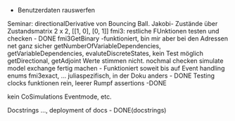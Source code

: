 - Benutzerdaten rauswerfen


Seminar:
directionalDerivative von Bouncing Ball. Jakobi- Zustände über Zustandsmatrix 2 x 2, [[1, 0], [0, 1]] 
fmi3: restliche FUnktionen testen und checken - DONE
fmi3GetBinary -funktioniert, bin mir aber bei den Adressen net ganz sicher
getNumberOfVariableDependencies, getVariableDependencies, evaluteDiscreteStates, kein Test möglich
getDirectional, getAdjoint Werte stimmen nicht. nochmal checken
simulate model exchange fertig machen - Funktioniert soweit bis auf Event handling
enums fmi3exact, ... juliaspezifisch, in der Doku anders - DONE
Testing
clocks funktionen rein, leerer Rumpf assertions -DONE




kein CoSimulations Eventmode, etc.

Docstrings ..., deployment of docs - DONE(docstrings)